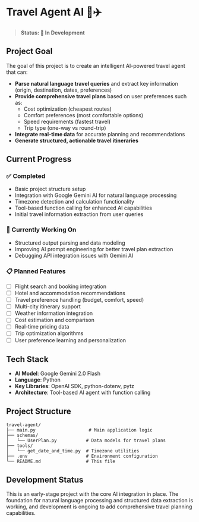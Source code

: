 # Travel Agent AI 🧳✈️

> **Status: 🚧 In Development**

## Project Goal

The goal of this project is to create an intelligent AI-powered travel agent that can:

- **Parse natural language travel queries** and extract key information (origin, destination, dates, preferences)
- **Provide comprehensive travel plans** based on user preferences such as:
  - Cost optimization (cheapest routes)
  - Comfort preferences (most comfortable options)
  - Speed requirements (fastest travel)
  - Trip type (one-way vs round-trip)
- **Integrate real-time data** for accurate planning and recommendations
- **Generate structured, actionable travel itineraries**

## Current Progress

### ✅ Completed
- Basic project structure setup
- Integration with Google Gemini AI for natural language processing
- Timezone detection and calculation functionality
- Tool-based function calling for enhanced AI capabilities
- Initial travel information extraction from user queries

### 🔄 Currently Working On
- Structured output parsing and data modeling
- Improving AI prompt engineering for better travel plan extraction
- Debugging API integration issues with Gemini AI

### 📋 Planned Features
- [ ] Flight search and booking integration
- [ ] Hotel and accommodation recommendations
- [ ] Travel preference handling (budget, comfort, speed)
- [ ] Multi-city itinerary support
- [ ] Weather information integration
- [ ] Cost estimation and comparison
- [ ] Real-time pricing data
- [ ] Trip optimization algorithms
- [ ] User preference learning and personalization

## Tech Stack

- **AI Model**: Google Gemini 2.0 Flash
- **Language**: Python
- **Key Libraries**: OpenAI SDK, python-dotenv, pytz
- **Architecture**: Tool-based AI agent with function calling

## Project Structure

```
travel-agent/
├── main.py                    # Main application logic
├── schemas/
│   └── UserPlan.py           # Data models for travel plans
├── tools/
│   └── get_date_and_time.py  # Timezone utilities
├── .env                      # Environment configuration
└── README.md                 # This file
```

## Development Status

This is an early-stage project with the core AI integration in place. The foundation for natural language processing and structured data extraction is working, and development is ongoing to add comprehensive travel planning capabilities.
